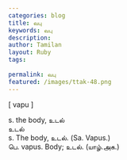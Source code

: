 ```yaml
---
categories: blog
title: வபு
keywords: வபு
description: 
author: Tamilan
layout: Ruby
tags: 
 
permalink: வபு
featured: /images/ttak-48.png
---
```

  
[ vapu ]  
  
s. the body, உடல்  
உடல்  
s. The body, உடல். (Sa. Vapus.)  
பெ. vapus. Body; உடல். (யாழ்.அக.)